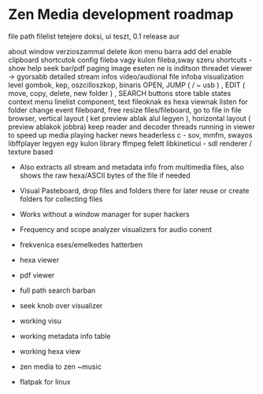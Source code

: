 # Zen Media development roadmap

file path filelist tetejere
doksi, ui teszt, 0.1 release aur

about window verzioszammal
delete ikon menu barra
add del
enable clipboard
shortcutok config fileba vagy kulon fileba,sway szeru
shortcuts - show help
seek bar/pdf paging
image eseten ne is inditson threadet viewer -> gyorsabb
detailed stream infos video/audional file infoba
visualization level gombok, kep, oszcilloszkop, binaris
OPEN, JUMP ( / ~ usb ) , EDIT ( move, copy, delete, new folder ) , SEARCH buttons
store table states
context menu
linelist component, text fileoknak es hexa viewnak
listen for folder change event
fileboard, free resize files/fileboard, go to file in file browser, vertical layout ( ket preview ablak alul legyen ), horizontal layout ( preview ablakok jobbra)
keep reader and decoder threads running in viewer to speed up media playing
hacker news headerless c - sov, mmfm, swayos
libffplayer legyen egy kulon library ffmpeg felett
libkineticui - sdl renderer / texture based


- Also extracts all stream and metadata info from multimedia files, also shows the raw hexa/ASCII bytes of the file if needed
- Visual Pasteboard, drop files and folders there for later reuse or create folders for collecting files
- Works without a window manager for super hackers
- Frequency and scope analyzer visualizers for audio conent
  
- frekvenica eses/emelkedes hatterben

- hexa viewer
- pdf viewer
- full path search barban
- seek knob over visualizer
- working visu
- working metadata info table
- working hexa view
- zen media to zen ~music
- flatpak for linux